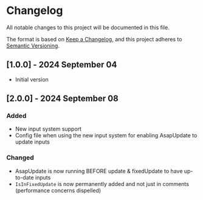 # Changelog
All notable changes to this project will be documented in this file.

The format is based on [Keep a Changelog](https://keepachangelog.com/en/1.0.0/),
and this project adheres to [Semantic Versioning](https://semver.org/spec/v2.0.0.html).

## [1.0.0] - 2024 September 04
- Initial version

## [2.0.0] - 2024 September 08

### Added
- New input system support
- Config file when using the new input system for enabling AsapUpdate to update inputs 

### Changed
- AsapUpdate is now running BEFORE update & fixedUpdate to have up-to-date inputs
- `IsInFixedUpdate` is now permanently added and not just in comments (performance concerns dispelled)
